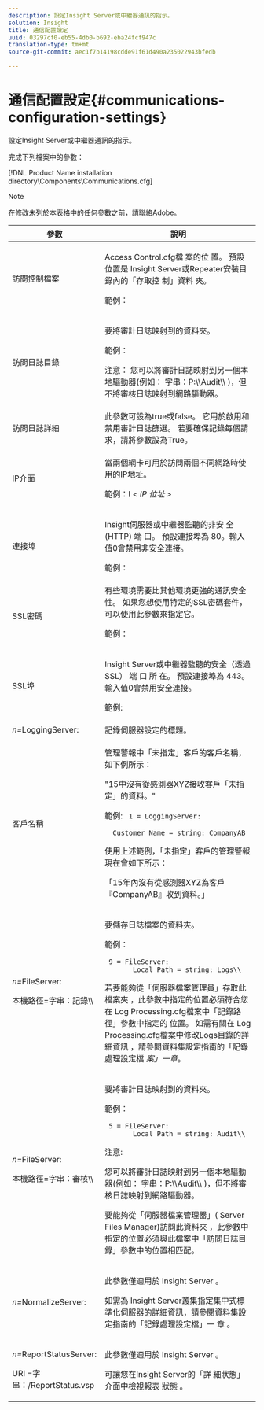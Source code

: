```yaml
---
description: 設定Insight Server或中繼器通訊的指示。
solution: Insight
title: 通信配置設定
uuid: 03297cf0-eb55-4db0-b692-eba24fcf947c
translation-type: tm+mt
source-git-commit: aec1f7b14198cdde91f61d490a235022943bfedb

---
```



# 通信配置設定{#communications-configuration-settings}

設定Insight Server或中繼器通訊的指示。

完成下列檔案中的參數：

[!DNL Product Name installation directory\Components\Communications.cfg]

>[!NOTE]
>
>在修改未列於本表格中的任何參數之前，請聯絡Adobe。

<table id="table_C87F1150E53548F484A8C0CFE91F1079"> 
 <thead> 
  <tr> 
   <th colname="col1" class="entry"> 參數 </th> 
   <th colname="col2" class="entry"> 說明 </th> 
  </tr> 
 </thead>
 <tbody> 
  <tr> 
   <td colname="col1"> 訪問控制檔案 </td> 
   <td colname="col2"> <p>Access Control.cfg檔 <span class="filepath"> 案的位 </span> 置。 預設位置是 <span class="filepath"> Insight Server或Repeater安裝目 </span> 錄內的「存取控 <span class="keyword"> 制」資料 </span><span class="wintitle"></span> 夾。 </p> <p>範例： <filepath></filepath> </p> </td> 
  </tr> 
  <tr> 
   <td colname="col1"> 訪問日誌目錄 </td> 
   <td colname="col2"> <p>要將審計日誌映射到的資料夾。 </p> <p>範例： <filepath></filepath> </p> <p> <p>注意： 您可以將審計日誌映射到另一個本地驅動器(例如： <span class="filepath"> 字串：P:\\Audit\\ </span>)，但不將審核日誌映射到網路驅動器。 </p> </p> </td> 
  </tr> 
  <tr> 
   <td colname="col1"> 訪問日誌詳細 </td> 
   <td colname="col2"> 此參數可設為true或false。 它用於啟用和禁用審計日誌篩選。 若要確保記錄每個請求，請將參數設為True。 </td> 
  </tr> 
  <tr> 
   <td colname="col1"> IP介面 </td> 
   <td colname="col2"> <p>當兩個網卡可用於訪問兩個不同網路時使用的IP地址。 </p> <p>範例：I <filepath></filepath><i>&lt; <span class="filepath"> IP 位址 </span>&gt;</i> </p> </td> 
  </tr> 
  <tr> 
   <td colname="col1"> 連接埠 </td> 
   <td colname="col2"> <p>Insight伺服器或中繼器監聽的非安 <span class="keyword"> 全(HTTP) </span><span class="wintitle"> 端 </span> 口。 預設連接埠為 80。輸入值0會禁用非安全連接。 </p> <p>範例： <filepath></filepath> </p> </td> 
  </tr> 
  <tr> 
   <td colname="col1"> SSL密碼 </td> 
   <td colname="col2"> 有些環境需要比其他環境更強的通訊安全性。 如果您想使用特定的SSL密碼套件，可以使用此參數來指定它。 <p>範例： <filepath></filepath> </p> </td> 
  </tr> 
  <tr> 
   <td colname="col1"> SSL埠 </td> 
   <td colname="col2"> <p>Insight Server或中繼器監聽的安全（透過SSL） <span class="keyword"> 端 </span> 口 <span class="wintitle"> 所 </span> 在。 預設連接埠為 443。輸入值0會禁用安全連接。 </p> <p>範例: <span class="filepath"></span> </p> <filepath></filepath> </td> 
  </tr> 
  <tr> 
   <td colname="col1"> <i>n=</i>LoggingServer: </td> 
   <td colname="col2"> 記錄伺服器設定的標題。 </td> 
  </tr> 
  <tr> 
   <td colname="col1"> 客戶名稱 </td> 
   <td colname="col2"> <p>管理警報中「未指定」客戶的客戶名稱，如下例所示： </p> <p>"15中沒有從感測器XYZ接收客戶「未指定」的資料。" </p> <p>範例: <code> 1&nbsp;=&nbsp;LoggingServer:&nbsp; 
      &nbsp;&nbsp;Customer&nbsp;Name&nbsp;=&nbsp;string:&nbsp;CompanyAB </code> </p> <p>使用上述範例，「未指定」客戶的管理警報現在會如下所示： </p> <p>「15年內沒有從感測器XYZ為客戶『CompanyAB』收到資料。」 </p> </td> 
  </tr> 
  <tr> 
   <td colname="col1"> <p> <i>n=</i>FileServer: </p> <p> 本機路徑=字串：記錄\\ </p> </td> 
   <td colname="col2"> <p>要儲存日誌檔案的資料夾。 </p> <p>範例： </p> <code> 9&nbsp;=&nbsp;FileServer:&nbsp; 
     &nbsp;&nbsp;Local&nbsp;Path&nbsp;=&nbsp;string:&nbsp;Logs\\ </code> <p>若要能夠從「伺服器檔案管理員」存取此檔案夾 <span class="wintitle"> ，此參數中指定的位置必須符合您在 </span>Log Processing.cfg檔案中「記錄路徑」參數中指定的 <span class="filepath"></span> 位置。 如需有關在 <span class="filepath"> Log Processing.cfg檔案中修改Logs目錄的詳細資訊 </span> ，請參閱資料集設定指南的「記錄處理設定檔 <i>案」一章</i>。 </p> </td> 
  </tr> 
  <tr> 
   <td colname="col1"> <p> <i>n=</i>FileServer: </p> <p> 本機路徑=字串：審核\\ </p> </td> 
   <td colname="col2"> <p>要將審計日誌映射到的資料夾。 </p> <p>範例： </p> <code> 5&nbsp;=&nbsp;FileServer:&nbsp; 
     &nbsp;&nbsp;Local&nbsp;Path&nbsp;=&nbsp;string:&nbsp;Audit\\ </code> <p>注意:  <p>您可以將審計日誌映射到另一個本地驅動器(例如： <span class="filepath"> 字串：P:\\Audit\\ </span>)，但不將審核日誌映射到網路驅動器。 </p> <p>要能夠從「伺服器檔案管理器」( <span class="wintitle"> Server Files Manager)訪問此資料夾 </span>，此參數中指定的位置必須與此檔案中「訪問日誌目錄」參數中的位置相匹配。 </p> </p> </td> 
  </tr> 
  <tr> 
   <td colname="col1"> <i>n=</i>NormalizeServer: </td> 
   <td colname="col2"> <p>此參數僅適用於 <span class="keyword"> Insight Server </span>。 </p> <p>如需為 <span class="keyword"> Insight Server叢集指定集中式標準化伺服器的詳細資訊，請參閱資料集設定指南的「記錄處理設定檔」一 </span> 章 <i></i>。 </p> </td> 
  </tr> 
  <tr> 
   <td colname="col1"> <p> <i>n=</i>ReportStatusServer: </p> <p> URI =字串：/ReportStatus.vsp </p> </td> 
   <td colname="col2"> <p>此參數僅適用於 <span class="keyword"> Insight Server </span>。 </p> <p>可讓您在Insight <span class="keyword"> Server的「詳 </span> 細狀態」介面中檢視報表 <span class="keyword"> 狀態 </span>。 </p> </td> 
  </tr> 
 </tbody> 
</table>


